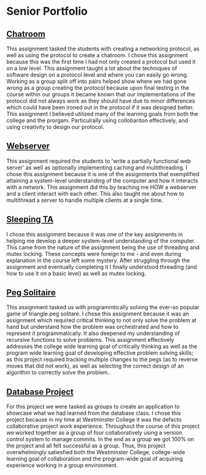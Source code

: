 # Senior Portfolio

## [Chatroom](https://github.com/C-Moore21/SeniorPortfolio/tree/master/Chatroom)

This assignment tasked the students with creating a networking protocol, as well as using the protocol to create a chatroom. I chose this assignment because this was the first time I had not only created a protocol but used it on a low level. This assignment taught a lot about the techniques of software design on a protocol level and where you can easily go wrong. Working as a group split off into pairs helped show where we had gone wrong as a group creating the protocol because upon final testing in the course within our groups it became known that our implementations of the protocol did not always work as they should have due to minor differences which could have been ironed out in the protocol if it was designed better. This assignment I believed utilized many of the learning goals from both the college and the prorgam. Particulrally using collobariton effectively, and using creativity to design our protocol.

## [Webserver](https://github.com/C-Moore21/SeniorPortfolio/tree/master/webserver)

This assignment required the students to 'write a partially functional web server' as well as optionally implementing caching and multithreading. I chose this assignment because it is one of the assignments that exemplified attaining a system-level understanding of the computer and how it interacts with a network. This assignment did this by teaching me HOW a webserver and a client interact with each other. This also taught me about how to multithread a server to handle multiple clients at a single time.

## [Sleeping TA](https://github.com/C-Moore21/SeniorPortfolio/tree/master/sleepingta/src)

I chose this assignment because it was one of the key assignments in helping me develop a deeper system-level understanding of the computer. This came from the nature of the assignment being the use of threading and mutex locking. These concepts were foreign to me - and even during explanation in the course left some mystery. After struggling through the assignment and eventually completing it I finally understood threading (and how to use it on a basic level) as well as mutex locking.

## [Peg Solitaire](https://github.com/C-Moore21/SeniorPortfolio/tree/master/peg_solitare)

This assignment tasked us with programmtically solving the ever-so popular game of triangle peg solitare. I chose this assignment because it was an assignment which required critical thinking to not only solve the problem at hand but understand how the problem was orchestrated and how to represent it programmatically. It also deepened my understanding of recursive functions to solve problems. This assignment effectively addresses the college wide learning goal of critically thinking as well as the program wide learning goal of developing effective problem solving skills; as this project required tracking multiple changes to the pegs (as to reverse moves that did not work), as well as selecting the correct design of an algorithm to correctly solve the problem..

## [Database Project](https://github.com/C-Moore21/SeniorPortfolio/tree/master/db_project/HopToIt-master)

For this project we were tasked as groups to create an application to showcase what we had learned from the database class. I chose this project because in my time at Westminster College it was the defacto collaborative project work experience. Throughout the course of this project we worked together as a group of four collaboratively using a version control system to manage commits. In the end as a group we got 100% on the project and all felt successful as a group. Thus, this project overwhelmingly satiesfied both the Westminster College, college-wide learning goal of collaboration and the program-wide goal of acquiring experience working in a group environment.


